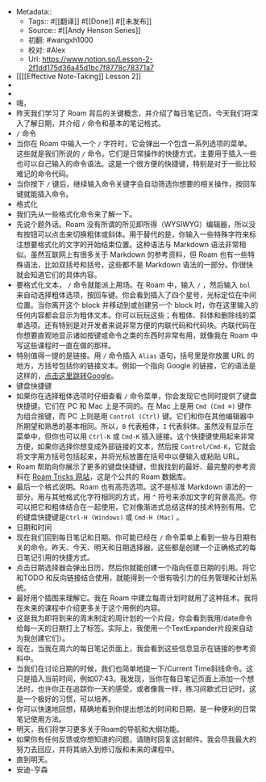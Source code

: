 - Metadata::
    - Tags:: #[[翻译]] #[[Done]] #[[未发布]]
    - Source:: #[[Andy Henson Series]] 
    - 初翻: #wangxh1000
    - 校对: #Alex
    - Url: https://www.notion.so/Lesson-2-2f1dd175d36a45d1bc7f8778c78371a7
- [[[[Effective Note-Taking]] Lesson 2]]
- 
- 
- 嗨，
- 昨天我们学习了 Roam 背后的关键概念，并介绍了每日笔记页。今天我们将深入了解日期，并介绍 `/` 命令和基本的笔记格式。
- `/` 命令
- 当你在 Roam 中输入一个 `/` 字符时，它会弹出一个包含一系列选项的菜单。这些就是我们所说的 `/` 命令。它们是日常操作的快捷方式，主要用于插入一些也可以自己输入的命令语法。这是一个很方便的快捷键，特别是对于一些比较难记的命令代码。
- 当你按下 `/` 键后，继续输入命令关键字会自动筛选你想要的相关操作，按回车键就能插入命令。
- 格式化
- 我们先从一些格式化命令来了解一下。
- 先说个题外话。Roam 没有所谓的所见即所得（WYSIWYG）编辑器，所以没有按钮可以点击来切换粗体或斜体。用于替代的是，你输入一些特殊字符来标注想要格式化的文字的开始结束位置。这种语法与 Markdown 语法非常相似。虽然互联网上有很多关于 Markdown 的参考资料，但 Roam 也有一些特殊语法，比如双括号和括号，这些都不是 Markdown 语法的一部分。你很快就会知道它们的具体内容。
- 要格式化文本， `/` 命令就能派上用场。在 Roam 中，输入 `/` ，然后输入 `bol` 来自动选择粗体选项，按回车键。你会看到插入了四个星号，光标定位在中间位置。当你离开这个 block 并移动到或创建另一个 block 时，你在这里输入的任何内容都会显示为粗体文本。你可以玩玩这些；有粗体、斜体和删除线的菜单选项。还有特别是对开发者来说非常方便的内联代码和代码块。内联代码在你想要直观地显示诸如按键或命令之类的东西时非常有用，就像我在 Roam 中写这些课程时一直在做的那样。
- 特别值得一提的是链接。用 `/` 命令插入 `Alias` 语句，括号里是你放置 URL 的地方，方括号包括你的链接文本。例如一个指向 Google 的链接，它的语法是这样的，[点击这里跳转Google](https://www.google.com)。
- 键盘快捷键
- 如果你在选择粗体选项时仔细查看 `/` 命令菜单，你会发现它也同时提供了键盘快捷键。它们在 PC 和 Mac 上是不同的。在 Mac 上是用 `Cmd (Cmd ⌘)` 键作为组合按键，而 PC 上则是用 `Control (Ctrl)` 键。它们和你在其他编辑器中所期望和熟悉的基本相同。所以，`B` 代表粗体，`I` 代表斜体。虽然没有显示在菜单中，但你也可以用 `Ctrl-K` 或 `Cmd-K` 插入链接。这个快捷键使用起来非常方便，如果你选择你想变成外部链接的文本，然后按 `Control/Cmd-K`，它就会将文字用方括号包括起来，并将光标放置在括号中以便输入或粘贴 URL。
- Roam 帮助向你展示了更多的键盘快捷键，但我找到的最好、最完整的参考资料在 [Roam Tricks 网站](https://roamresearch.com/#/app/roam-tricks/page/JvCkIiXDk)，这是个公共的 Roam 数据库。
- 最后一个格式说明。Roam 也有高亮选项。这不是标准 Markdown 语法的一部分。用与其他格式化字符相同的方式，用 `^` 符号来添加文字的背景高亮。你可以把它和粗体结合在一起使用，它对像渐进式总结这样的技术特别有用。它的键盘快捷键是`Ctrl-H (Windows)` 或 `Cmd-H (Mac)` 。
- 日期和时间
- 现在我们回到每日笔记和日期。你可能已经在 `/` 命令菜单上看到一些与日期有关的命令。昨天、今天、明天和日期选择器。这些都是创建一个正确格式的每日笔记引用的快捷方式。
- 点击日期选择器会弹出日历，然后你就能创建一个指向任意日期的引用。将它和TODO 和反向链接结合使用，就能得到一个很有吸引力的任务管理和计划系统。
- 最好用个插图来理解它。我在 Roam 中建立每周计划时就用了这种技术。我将在未来的课程中介绍更多关于这个用例的内容。
- 这是我为即将到来的周末制定的周计划的一个片段，你会看到我用/date命令给每一天的日期打上了标签。实际上，我使用一个TextExpander片段来自动为我创建它们）。
- 现在，当我在周六的每日笔记页面上，我会看到这些信息显示在链接的参考资料中。
- 当我们在讨论日期的时候，我们也简单地提一下/Current Time斜线命令。这只是插入当前时间，例如07:43。我发现，当你在每日笔记页面上添加一个想法时，也许你正在追踪你一天的感受，或者像我一样，练习间歇式日记时，这是一个极好的习惯，可以培养。
- 你可以快速地回想，精确地看到你提出想法的时间和日期，是一种便利的日常笔记使用方法。
- 明天，我们将学习更多关于Roam的导航和大纲功能。
- 如果你有任何反馈或你想知道的问题，请随时回复这封邮件。我会尽我最大的努力去回应，并将其纳入到修订版和未来的课程中。
- 直到明天。
- 安迪-亨森
